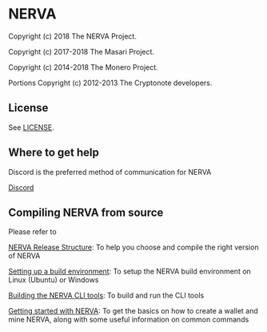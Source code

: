 # NERVA

Copyright (c) 2018 The NERVA Project.

Copyright (c) 2017-2018 The Masari Project.

Copyright (c) 2014-2018 The Monero Project.

Portions Copyright (c) 2012-2013 The Cryptonote developers.


## License

See [LICENSE](LICENSE).

## Where to get help

Discord is the preferred method of communication for NERVA

[Discord](https://discord.gg/jsdbEns)

## Compiling NERVA from source

Please refer to

[NERVA Release Structure](https://bitbucket.org/snippets/nerva-project/Ee7yMa/nerva-release-structure): To help you choose and compile the right version of NERVA

[Setting up a build environment](https://bitbucket.org/snippets/nerva-project/yeML4K/setting-up-a-build-environment): To setup the NERVA build environment on Linux (Ubuntu) or Windows

[Building the NERVA CLI tools](https://bitbucket.org/snippets/nerva-project/kejLB4/building-the-nerva-cli-tools): To build and run the CLI tools

[Getting started with NERVA](https://bitbucket.org/snippets/nerva-project/qeM6g7/getting-started-with-nerva): To get the basics on how to create a wallet and mine NERVA, along with some useful information on common commands
